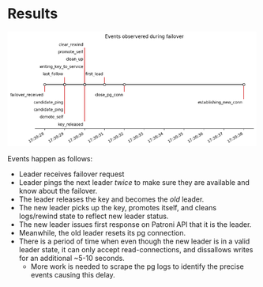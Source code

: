 # Results

![FirstPass](images/Preliminary.png)

Events happen as follows:

- Leader receives failover request
- Leader pings the next leader _twice_ to make sure they are available and know about the failover.
- The leader releases the key and becomes the _old_ leader.
- The new leader picks up the key, promotes itself, and cleans logs/rewind state to reflect new leader status.
- The new leader issues first response on Patroni API that it is the leader.
- Meanwhile, the old leader resets its pg connection.
- There is a period of time when even though the new leader is in a valid leader state, it can only accept read-connections, and dissallows writes for an additional ~5-10 seconds.
    - More work is needed to scrape the pg logs to identify the precise events causing this delay.
